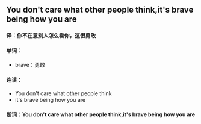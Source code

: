 ## You don't care what other people think,it's brave being how you are

#### 译：你不在意别人怎么看你，这很勇敢

#### 单词：

- brave：勇敢

#### 连读：

- You don't care what other people think
- it's brave being how you are

#### 断词：You don't care what other people think,it's brave being how you are
